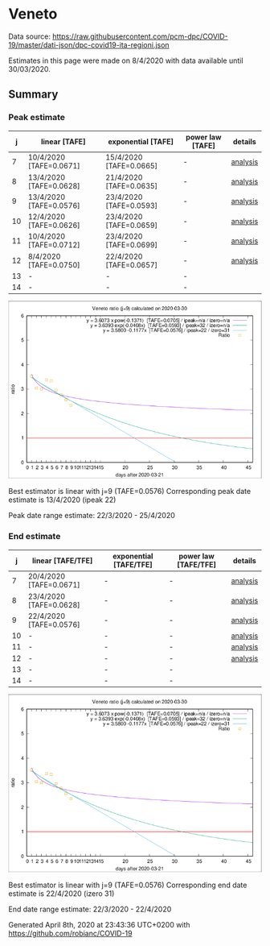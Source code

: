 # Veneto


Data source: https://raw.githubusercontent.com/pcm-dpc/COVID-19/master/dati-json/dpc-covid19-ita-regioni.json

Estimates in this page were made on 8/4/2020 with data available until 30/03/2020.


## Summary 

### Peak estimate 
|j|linear [TAFE]|exponential [TAFE]|power law [TAFE]|details|
|---|----|-----------|---------|-------|
|7|10/4/2020 [TAFE=0.0671]|15/4/2020 [TAFE=0.0665]|-|[analysis](COVID-19_veneto_j7_2020-03-30.md)|
|8|13/4/2020 [TAFE=0.0628]|21/4/2020 [TAFE=0.0635]|-|[analysis](COVID-19_veneto_j8_2020-03-30.md)|
|9|13/4/2020 [TAFE=0.0576]|23/4/2020 [TAFE=0.0593]|-|[analysis](COVID-19_veneto_j9_2020-03-30.md)|
|10|12/4/2020 [TAFE=0.0626]|23/4/2020 [TAFE=0.0659]|-|[analysis](COVID-19_veneto_j10_2020-03-30.md)|
|11|10/4/2020 [TAFE=0.0712]|23/4/2020 [TAFE=0.0699]|-|[analysis](COVID-19_veneto_j11_2020-03-30.md)|
|12|8/4/2020 [TAFE=0.0750]|22/4/2020 [TAFE=0.0657]|-|[analysis](COVID-19_veneto_j12_2020-03-30.md)|
|13|-|-|-||
|14|-|-|-||

![best peak estimate](COVID-19_veneto_j9_2020-03-30.png)

Best estimator is linear with j=9 (TAFE=0.0576)
Corresponding peak date estimate is 13/4/2020 (ipeak 22)


Peak date range estimate: 22/3/2020 - 25/4/2020

### End estimate 
|j|linear [TAFE/TFE]|exponential [TAFE/TFE]|power law [TAFE/TFE]|details|
|---|----|-----------|---------|-------|
|7|20/4/2020 [TAFE=0.0671]|-|-|[analysis](COVID-19_veneto_j7_2020-03-30.md)|
|8|23/4/2020 [TAFE=0.0628]|-|-|[analysis](COVID-19_veneto_j8_2020-03-30.md)|
|9|22/4/2020 [TAFE=0.0576]|-|-|[analysis](COVID-19_veneto_j9_2020-03-30.md)|
|10|-|-|-|[analysis](COVID-19_veneto_j10_2020-03-30.md)|
|11|-|-|-|[analysis](COVID-19_veneto_j11_2020-03-30.md)|
|12|-|-|-|[analysis](COVID-19_veneto_j12_2020-03-30.md)|
|13|-|-|-||
|14|-|-|-||

![best zero estimate](COVID-19_veneto_j9_2020-03-30.png)

Best estimator is linear with j=9 (TAFE=0.0576)
Corresponding end date estimate is 22/4/2020 (izero 31)


End date range estimate: 22/3/2020 - 22/4/2020

Generated April 8th, 2020 at 23:43:36 UTC+0200 with https://github.com/robianc/COVID-19
